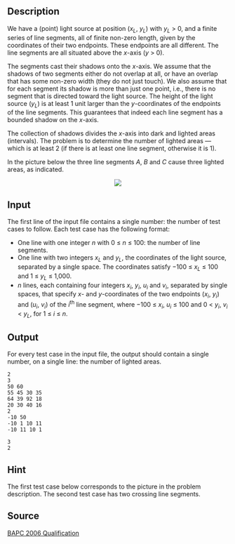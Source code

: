 <h2>Description</h2><p>We have a (point) light source at position (<i>x<sub>L</sub></i>, <i>y<sub>L</sub></i>) with <i>y<sub>L</sub></i> &gt; 0, and a finite series of line segments, all of finite non-zero length, given by the coordinates of their two endpoints. These endpoints are all different. The line segments are all situated above the <i>x</i>-axis (<i>y</i> &gt; 0).</p><p>The segments cast their shadows onto the <i>x</i>-axis. We assume that the shadows of two segments either do not overlap at all, or have an overlap that has some non-zero width (they do not just touch). We also assume that for each segment its shadow is more than just one point, i.e., there is no segment that is directed toward the light source. The height of the light source (<i>y<sub>L</sub></i>) is at least 1 unit larger than the <i>y</i>-coordinates of the endpoints of the line segments. This guarantees that indeed each line segment has a bounded shadow on the <i>x</i>-axis.</p><p>The collection of shadows divides the <i>x</i>-axis into dark and lighted areas (intervals). The problem is to determine the number of lighted areas — which is at least 2 (if there is at least one line segment, otherwise it is 1).</p><p>In the picture below the three line segments <i>A</i>, <i>B</i> and <i>C</i> cause three lighted areas, as indicated.</p><div align="center"><img src="images/3462_1.png"></div><h2>Input</h2><p>The first line of the input file contains a single number: the number of test cases to follow. Each test case has the following format:</p><ul><li>One line with one integer <i>n</i> with 0 ≤ <i>n</i> ≤ 100: the number of line segments.</li><li>One line with two integers <i>x<sub>L</sub></i> and <i>y<sub>L</sub></i>, the coordinates of the light source, separated by a single space. The coordinates satisfy −100 ≤ <i>x<sub>L</sub></i> ≤ 100 and 1 ≤ <i>y<sub>L</sub></i> ≤ 1,000.</li><li><i>n</i> lines, each containing four integers <i>x<sub>i</sub></i>, <i>y</i><sub><i>i</i></sub>, <i>u</i><sub><i>i</i></sub> and <i>v</i><sub><i>i</i></sub>, separated by single spaces, that specify <i>x</i>- and <i>y</i>-coordinates of the two endpoints (<i>x<sub>i</sub></i>, <i>y</i><sub><i>i</i></sub>) and (<i>u<sub>i</sub></i>, <i>v<sub>i</sub></i>) of the <i>i</i><sup>th</sup> line segment, where −100 ≤ <i>x<sub>i</sub></i>, <i>u<sub>i</sub></i> ≤ 100 and 0 &lt; <i>y<sub>i</sub></i>, <i>v<sub>i</sub></i><sub></sub> &lt; <i>y<sub>L</sub></i>, for 1 ≤ <i>i</i> ≤ <i>n</i>.</li></ul><h2>Output</h2><p>For every test case in the input file, the output should contain a single number, on a single line: the number of lighted areas.</p><pre><code class="language-input1">2
3
50 60
55 45 30 35
64 39 92 18
20 30 40 16
2
-10 50
-10 1 10 11
-10 11 10 1</code></pre><pre><code class="language-output1">3
2</code></pre><h2>Hint</h2><p>The first test case below corresponds to the picture in the problem description. The second test case has two crossing line segments.</p><h2>Source</h2><a href="searchproblem?field=source&amp;key=BAPC+2006+Qualification">BAPC 2006 Qualification</a>